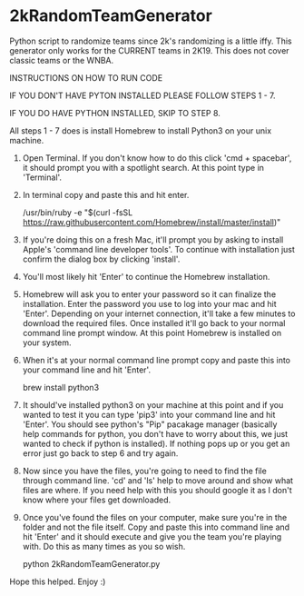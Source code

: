 # 2kRandomTeamGenerator
Python script to randomize teams since 2k's randomizing is a little iffy. This generator only works for the CURRENT teams in 2K19. This does not cover classic teams or the WNBA.

INSTRUCTIONS ON HOW TO RUN CODE

IF YOU DON'T HAVE PYTON INSTALLED PLEASE FOLLOW STEPS 1 - 7.

IF YOU DO HAVE PYTHON INSTALLED, SKIP TO STEP 8.

All steps 1 - 7 does is install Homebrew to install Python3 on your unix machine.

1. Open Terminal. If you don't know how to do this click 'cmd + spacebar', it should prompt you with a spotlight search. At this point type in 'Terminal'.

2. In terminal copy and paste this and hit enter.

	 /usr/bin/ruby -e "$(curl -fsSL https://raw.githubusercontent.com/Homebrew/install/master/install)"

3. If you're doing this on a fresh Mac, it'll prompt you by asking to install Apple's 'command line developer tools'. To continue with installation just confirm the dialog box by clicking 'install'.

4. You'll most likely hit 'Enter' to continue the Homebrew installation.

5. Homebrew will ask you to enter your password so it can finalize the installation. Enter the password you use to log into your mac and hit 'Enter'. Depending on your internet connection, it'll take a few minutes to download the required files. Once installed it'll go back to your normal command line prompt window. At this point Homebrew is installed on your system.

6. When it's at your normal command line prompt copy and paste this into your command line and hit 'Enter'. 

	 brew install python3

7. It should've installed python3 on your machine at this point and if you wanted to test it you can type 'pip3' into your command line and hit 'Enter'. You should see python's "Pip" pacakage manager (basically help commands for python, you don't have to worry about this, we just wanted to check if python is installed). If nothing pops up or you get an error just go back to step 6 and try again.

8. Now since you have the files, you're going to need to find the file through command line. 'cd' and 'ls' help to move around and show what files are where. If you need help with this you should google it as I don't know where your files get downloaded.

9. Once you've found the files on your computer, make sure you're in the folder and not the file itself. Copy and paste this into command line and hit 'Enter' and it should execute and give you the team you're playing with. Do this as many times as you so wish.

	 python 2kRandomTeamGenerator.py

Hope this helped. Enjoy :)